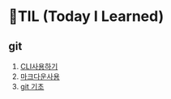# 🌱TIL (Today I Learned)

## git

1. [CLI사용하기](./startcamp/CLIgv.md)
2. [마크다운사용](./startcamp/Markup.md)
2. [git 기초](./startcamp/git.md)



